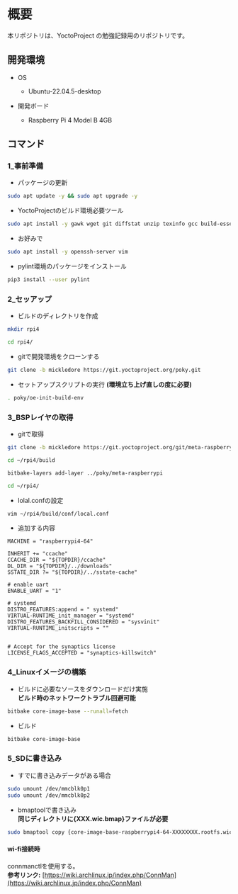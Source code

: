 # 概要
本リポジトリは、YoctoProject の勉強記録用のリポジトリです。

## 開発環境
- OS
  - Ubuntu-22.04.5-desktop

- 開発ボード
  - Raspberry Pi 4 Model B 4GB

## コマンド
### 1_事前準備
- パッケージの更新
```bash
sudo apt update -y && sudo apt upgrade -y
```
- YoctoProjectのビルド環境必要ツール
```bash
sudo apt install -y gawk wget git diffstat unzip texinfo gcc build-essential chrpath socat cpio python3 python3-pip python3-pexpect xz-utils debianutils iputils-ping python3-git python3-jinja2 libegl1-mesa libsdl1.2-dev xterm python3-subunit mesa-common-dev zstd liblz4-tool
```
- お好みで
```bash
sudo apt install -y openssh-server vim
```
- pylint環境のパッケージをインストール
```bash
pip3 install --user pylint
```

### 2_セッアップ
- ビルドのディレクトリを作成
```bash
mkdir rpi4
```
```bash
cd rpi4/
```
- gitで開発環境をクローンする
```bash
git clone -b mickledore https://git.yoctoproject.org/poky.git
```
- セットアップスクリプトの実行
**(環境立ち上げ直しの度に必要)**
```bash
. poky/oe-init-build-env
```

### 3_BSPレイヤの取得
- gitで取得
```bash
git clone -b mickledore https://git.yoctoproject.org/git/meta-raspberrypi.git ~/rpi4/poky/meta-raspberrypi
```
```bash
cd ~/rpi4/build
```
```bash
bitbake-layers add-layer ../poky/meta-raspberrypi
```
```bash
cd ~/rpi4/
```

- lolal.confの設定
```bash
vim ~/rpi4/build/conf/local.conf
```
- 追加する内容
```
MACHINE = "raspberrypi4-64"

INHERIT += "ccache"
CCACHE_DIR = "${TOPDIR}/ccache"
DL_DIR = "${TOPDIR}/../downloads"
SSTATE_DIR ?= "${TOPDIR}/../sstate-cache"

# enable uart
ENABLE_UART = "1"

# systemd
DISTRO_FEATURES:append = " systemd"
VIRTUAL-RUNTIME_init_manager = "systemd"
DISTRO_FEATURES_BACKFILL_CONSIDERED = "sysvinit"
VIRTUAL-RUNTIME_initscripts = ""


# Accept for the synaptics license
LICENSE_FLAGS_ACCEPTED = "synaptics-killswitch"
```
### 4_Linuxイメージの構築
- ビルドに必要なソースをダウンロードだけ実施</br>
  **ビルド時のネットワークトラブル回避可能**
```bash
bitbake core-image-base --runall=fetch
```
- ビルド
```bash
bitbake core-image-base
```

### 5_SDに書き込み
- すでに書き込みデータがある場合
```bash
sudo umount /dev/mmcblk0p1
sudo umount /dev/mmcblk0p2
```
- bmaptoolで書き込み</br>
 **同じディレクトリに{XXX.wic.bmap}ファイルが必要**
```bash
sudo bmaptool copy {core-image-base-raspberrypi4-64-XXXXXXXX.rootfs.wic.bz2} /dev/mmcblk0
```

#### wi-fi接続時
connmanctlを使用する。</br>
**参考リンク:** [https://wiki.archlinux.jp/index.php/ConnMan](https://wiki.archlinux.jp/index.php/ConnMan)






